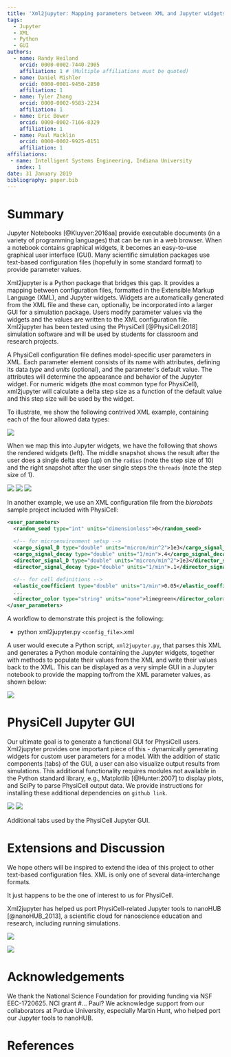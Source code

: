 ```yaml
---
title: 'Xml2jupyter: Mapping parameters between XML and Jupyter widgets'
tags:
  - Jupyter
  - XML
  - Python
  - GUI
authors:
  - name: Randy Heiland
    orcid: 0000-0002-7440-2905
    affiliation: 1 # (Multiple affiliations must be quoted)
  - name: Daniel Mishler
    orcid: 0000-0001-9450-2850
    affiliation: 1 
  - name: Tyler Zhang
    orcid: 0000-0002-9583-2234
    affiliation: 1 
  - name: Eric Bower
    orcid: 0000-0002-7166-8329
    affiliation: 1 
  - name: Paul Macklin
    orcid: 0000-0002-9925-0151
    affiliation: 1
affiliations:
 - name: Intelligent Systems Engineering, Indiana University
   index: 1
date: 31 January 2019
bibliography: paper.bib
---
```


# Summary

Jupyter Notebooks [@Kluyver:2016aa] provide executable documents (in a variety of programming languages) that can be run in a web browser. 
When a notebook contains
graphical widgets, it becomes an easy-to-use graphical user interface (GUI).
Many scientific simulation packages use
text-based configuration files (hopefully in some standard format) to provide parameter values.
<!-- For many users, especially novice users, editing such a configuration file can be burdensome. -->
Xml2jupyter is a Python package that bridges this gap. It provides a mapping between configuration files, formatted in 
the Extensible Markup Language (XML), and Jupyter widgets. Widgets are automatically generated from the XML
file and these can, optionally, be incorporated into a larger GUI for a simulation package. 
Users modify parameter values via the widgets 
and the values are written to the XML configuration file. 
Xml2jupyter has been tested using the PhysiCell [@PhysiCell:2018] simulation software
and will be used by students for classroom and research projects.

A PhysiCell configuration file defines model-specific user parameters in XML. Each parameter element
consists of its name with attributes, defining its data *type* and *units* (optional), 
and the parameter's default value. The attributes will determine the appearance and 
behavior of the Jupyter widget. For numeric widgets (the most common type for PhysiCell), 
xml2jupyter will calculate a delta step size as a function of the default value and this 
step size will be used by the widget.

<!-- 
```xml
<user_parameters>
  <answer type="int" units="Triganic Pu">42</answer> 
  <author type="string">DNA</author>
  <enjoyed type="boolean">True</enjoyed>
</user_parameters>
```
-->
To illustrate, we show the following contrived XML example, containing each of the four allowed data types: 

![](images/silly_xml-60.png)

When we map this into Jupyter widgets, we have the following that shows the rendered widgets (left). The
middle snapshot shows the result after the user does a single delta step (up) on the `radius` (note the step size of 10)
and the right snapshot after the user single steps the `threads` (note the step size of 1).

![](images/silly1-50.png)
![](images/silly2-50.png)
![](images/silly3-50.png)

In another example, we use an XML configuration file from the
*biorobots* sample project included with PhysiCell:

```xml
<user_parameters>
  <random_seed type="int" units="dimensionless">0</random_seed> 

  <!-- for microenvironment setup --> 
  <cargo_signal_D type="double" units="micron/min^2">1e3</cargo_signal_D>
  <cargo_signal_decay type="double" units="1/min">.4</cargo_signal_decay>
  <director_signal_D type="double" units="micron/min^2">1e3</director_signal_D>
  <director_signal_decay type="double" units="1/min">.1</director_signal_decay>
  
  <!-- for cell definitions -->
  <elastic_coefficient type="double" units="1/min">0.05</elastic_coefficient>
  ... 
  <director_color type="string" units="none">limegreen</director_color>
</user_parameters>
```

A workflow to demonstrate this project is the following: 

* python xml2jupyter.py `<config_file>`.xml

A user would execute a Python script, `xml2jupyter.py`, that parses this XML and generates a Python 
module containing the Jupyter widgets, together with methods to populate their values from the XML
and write their values back to the XML. This can be displayed as a very simple GUI in a Jupyter
notebook to provide the mapping to/from the XML parameter values, as shown below:

![](images/test_screen.png)


# PhysiCell Jupyter GUI

Our ultimate goal is to generate a functional GUI for PhysiCell users. Xml2jupyter provides one
important piece of this - dynamically generating widgets for custom user parameters for a model.
With the addition of static components (tabs) of the GUI, a user can also visualize output results
from simulations.
This additional functionality requires modules not available in the Python
standard library, e.g., Matplotlib [@Hunter:2007]
to display plots, and SciPy to parse PhysiCell output data. We provide instructions for installing these additional dependencies on
`github link`.

![](images/biorobots_cells.png)
![](images/biorobots_substrates.png)

Additional tabs used by the PhysiCell Jupyter GUI.

<!-- 
-![](images/heterogeneity_params.png)
The images above show hetero...  -->

# Extensions and Discussion
We hope others will be inspired to extend the idea of this project to other text-based 
configuration files. XML is only one of several data-interchange formats. 
<!-- https://insights.dice.com/2018/01/05/5-xml-alternatives-to-consider-in-2018/ -->
It just happens to be the one of interest to us for PhysiCell.

Xml2jupyter has helped us port PhysiCell-related Jupyter tools to nanoHUB [@nanoHUB_2013], 
a scientific cloud for nanoscience education and research, including running simulations.

![](images/nanohub_params.png)

<!--
![](images/nanohub_cells.png)

![](images/nanohub_o2.png)

![](images/nanohub_chemo.png)

![](images/nanohub_therap.png)
-->

![](images/nano_2x2.png)

# Acknowledgements

We thank the National Science Foundation for providing funding via NSF EEC-1720625.
NCI grant #... Paul?
We acknowledge support from our collaborators at Purdue University, especially Martin Hunt, who 
helped port our Jupyter tools to nanoHUB.

# References

